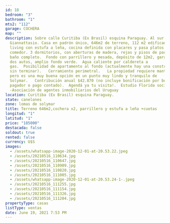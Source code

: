 ```yaml
---
id: 18
bedroom: "3"
bathroom: "1"
mts2: "112"
garage: COCHERA
map: ""
description: Sobre calle Curitiba (Ex Brasil) esquina Paraguay. Al sur de
  Giannattasio. Casa en padrón único, 646m2 de terreno, 112 m2 edificados,
  living con estufa a leña, cocina definida con placares y pasa platos hacia el
  comedor. 3 dormitorios, con aberturas de madera, rejas y pisos de parquet, 1
  baño completo.  Fondo con parrillero y mesada, depósito de 12m2, garaje para
  dos autos, amplio fondo verde.  Agua caliente por caldereta a
  gas.  Posibilidad de apartamento al fondo (actualmente hay una construcción
  sin terminar).   Cerramiento perimetral.   La propiedad requiere mantenimiento
  pero es una muy buena opción en un punto muy lindo y tranquilo de
  Solymar.   Contribución anual $42.870 (no incluye bonificación por buen
  pagador o pago contado).  Agendá ya tu visita!.  Estudio Florida socio ADIU
  -Asociación de agentes inmobiliarios del Uruguay
location: Curitiba (Ex Brasil) esquina Paraguay.
state: canelones
zone: lomas de solymar
title: Terreno 646m2,cochera x2, parrillero y estufa a leña +cuotas
longitud: "1"
latitud: "1"
price: "185000"
destacada: false
soldout: true
rented: false
currency: U$S
images:
  - /assets/whatsapp-image-2020-12-01-at-20.53.22.jpeg
  - /assets/20210516_110634.jpg
  - /assets/20210516_110647.jpg
  - /assets/20210516_110909.jpg
  - /assets/20210516_110820.jpg
  - /assets/20210516_111005.jpg
  - /assets/whatsapp-image-2020-12-01-at-20.53.24-1-.jpeg
  - /assets/20210516_111255.jpg
  - /assets/20210516_111154.jpg
  - /assets/20210516_111326.jpg
  - /assets/20210516_111204.jpg
propertyType: casas
listType: ventas
date: June 19, 2021 7:53 PM
---
```

